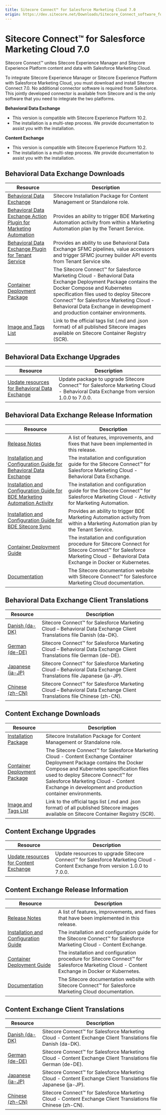 ```yaml
---
title: Sitecore Connect™ for Salesforce Marketing Cloud 7.0
origin: https://dev.sitecore.net/Downloads/Sitecore_Connect_software_for_Salesforce_Marketing_Cloud/1x/Sitecore_Connect_software_for_Salesforce_Marketing_Cloud_70
---
```


# Sitecore Connect™ for Salesforce Marketing Cloud 7.0

Sitecore Connect™ unites Sitecore Experience Manager and Sitecore Experience Platform content and data with Salesforce Marketing Cloud.

To integrate Sitecore Experience Manager or Sitecore Experience Platform with Salesforce Marketing Cloud, you must download and install Sitecore Connect 7.0. No additional connector software is required from Salesforce. This jointly developed connector is available from Sitecore and is the only software that you need to integrate the two platforms.

**Behavioral Data Exchange**

-   This version is compatible with Sitecore Experience Platform 10.2.
-   The installation is a multi-step process. We provide documentation to assist you with the installation.

**Content Exchange**

-   This version is compatible with Sitecore Experience Platform 10.2.
-   The installation is a multi-step process. We provide documentation to assist you with the installation.

## Behavioral Data Exchange Downloads

 | Resource | Description |
 | --- | --- |
 | [Behavioral Data Exchange](https://sitecoredev.azureedge.net/~/media/5175E31BC89F451FAE638BCD56A17957.ashx?date=20211206T095310) | Sitecore Installation Package for Content Management or Standalone role. |
 | [Behavioral Data Exchange Action Plugin for Marketing Automation](https://sitecoredev.azureedge.net/~/media/438D687443604FBBBB013D58762CFB8E.ashx?date=20211206T095424) | Provides an ability to trigger BDE Marketing Automation activity from within a Marketing Automation plan by the Tenant Service. |
 | [Behavioral Data Exchange Plugin for Tenant Service](https://sitecoredev.azureedge.net/~/media/FC6F96BCAF044FEE9109861CB3D2B7B0.ashx?date=20211206T095452) | Provides an ability to use Behavioral Data Exchange SFMC pipelines, value accessors and trigger SFMC journey builder API events from Tenant Service site. |
 | [Container Deployment Package](https://github.com/Sitecore/container-deployment/releases/tag/sfmcbde%2F7.0.0.00416.144) | The Sitecore Connect™ for Salesforce Marketing Cloud - Behavioral Data Exchange Deployment Package contains the Docker Compose and Kubernetes specification files used to deploy Sitecore Connect™ for Salesforce Marketing Cloud - Behavioral Data Exchange in development and production container environments. |
 | [Image and Tags List](https://github.com/Sitecore/docker-images/tree/master/tags) | Link to the official tags list (.md and .json format) of all published Sitecore images available on Sitecore Container Registry (SCR). |

## Behavioral Data Exchange Upgrades

 | Resource | Description |
 | --- | --- |
 | [Update resources for Behavioral Data Exchange](/downloads/Resource%20files%20for%20Modules/1x/Resource%20files%20for%20Modules%20100) | Update package to upgrade Sitecore Connect™ for Salesforce Marketing Cloud - Behavioral Data Exchange from version 1.0.0 to 7.0.0. |

## Behavioral Data Exchange Release Information

 | Resource | Description |
 | --- | --- |
 | [Release Notes](/downloads/Sitecore%20Connect%20software%20for%20Salesforce%20Marketing%20Cloud/1x/Sitecore%20Connect%20software%20for%20Salesforce%20Marketing%20Cloud%2070/Release%20Notes%20%20BDE) | A list of features, improvements, and fixes that have been implemented in this release. |
 | [Installation and Configuration Guide for Behavioral Data Exchange](https://doc.sitecore.com/xp/en/developers/salesforce-marketing-cloud/70/sitecore-connect-for-salesforce-marketing-cloud/installing-sfmc-behavioral-data-exchange.html) | The installation and configuration guide for the Sitecore Connect™ for Salesforce Marketing Cloud - Behavioral Data Exchange. |
 | [Installation and Configuration Guide for BDE Marketing Automation Activity](https://doc.sitecore.com/xp/en/developers/salesforce-marketing-cloud/70/sitecore-connect-for-salesforce-marketing-cloud/install-sfmc-behavioral-data-exchange-activity-for-marketing-automation-on-prem.html) | The installation and configuration guide for the Sitecore Connect™ for Salesforce Marketing Cloud - Activity for Marketing Automation. |
 | [Installation and Configuration Guide for BDE Sitecore Sync](https://doc.sitecore.com/xp/en/developers/salesforce-marketing-cloud/70/sitecore-connect-for-salesforce-marketing-cloud/walkthrough--installing-sfmc-behavioral-data-exchange-sitecore-sync-on-prem.html) | Provides an ability to trigger BDE Marketing Automation activity from within a Marketing Automation plan by the Tenant Service. |
 | [Container Deployment Guide](https://doc.sitecore.com/xp/en/developers/salesforce-marketing-cloud/70/sitecore-connect-for-salesforce-marketing-cloud/installing-sfmc-behavioral-data-exchange-on-containers.html) | The installation and configuration procedure for Sitecore Connect for Sitecore Connect™ for Salesforce Marketing Cloud - Behavioral Data Exchange in Docker or Kubernetes. |
 | [Documentation](https://doc.sitecore.com/developers/salesforce-marketing-cloud/70/sitecore-connect-for-salesforce-marketing-cloud/en/sitecore-connect-for-salesforce-marketing-cloud.html) | The Sitecore documentation website with Sitecore Connect™ for Salesforce Marketing Cloud documentation. |

## Behavioral Data Exchange Client Translations

 | Resource | Description |
 | --- | --- |
 | [Danish (da-DK)](https://sitecoredev.azureedge.net/~/media/28D7F7CB753E44B69FF5CA3AE24AD1D0.ashx?date=20211206T095652) | Sitecore Connect™ for Salesforce Marketing Cloud – Behavioral Data Exchange Client Translations file Danish (da-DK). |
 | [German (de-DE)](https://sitecoredev.azureedge.net/~/media/D6623AD64EC243B9829127F4E256D5B1.ashx?date=20211206T095710) | Sitecore Connect™ for Salesforce Marketing Cloud – Behavioral Data Exchange Client Translations file German (de-DE). |
 | [Japanese (ja-JP)](https://sitecoredev.azureedge.net/~/media/B273BDD7933949FE94F9C73613807DFB.ashx?date=20211206T095740) | Sitecore Connect™ for Salesforce Marketing Cloud – Behavioral Data Exchange Client Translations file Japanese (ja-JP). |
 | [Chinese (zh-CN)](https://sitecoredev.azureedge.net/~/media/4FD77A4BE9E5411B89FAFC23B62FE912.ashx?date=20211206T095804) | Sitecore Connect™ for Salesforce Marketing Cloud – Behavioral Data Exchange Client Translations file Chinese (zh-CN). |

## Content Exchange Downloads

 | Resource | Description |
 | --- | --- |
 | [Installation Package](https://sitecoredev.azureedge.net/~/media/59923F34793247D784460C15B1C56D21.ashx?date=20211206T100852) | Sitecore Installation Package for Content Management or Standalone role. |
 | [Container Deployment Package](https://github.com/Sitecore/container-deployment/releases/tag/sfmcce%2F7.0.0.00210.245) | The Sitecore Connect™ for Salesforce Marketing Cloud - Content Exchange Container Deployment Package contains the Docker Compose and Kubernetes specification files used to deploy Sitecore Connect™ for Salesforce Marketing Cloud - Content Exchange in development and production container environments. |
 | [Image and Tags List](https://github.com/Sitecore/docker-images/tree/master/tags) | Link to the official tags list (.md and .json format) of all published Sitecore images available on Sitecore Container Registry (SCR). |

## Content Exchange Upgrades

 | Resource | Description |
 | --- | --- |
 | [Update resources for Content Exchange](/downloads/Resource%20files%20for%20Modules/1x/Resource%20files%20for%20Modules%20100) | Update resources to upgrade Sitecore Connect™ for Salesforce Marketing Cloud - Content Exchange from version 1.0.0 to 7.0.0. |

## Content Exchange Release Information

 | Resource | Description |
 | --- | --- |
 | [Release Notes](/downloads/Sitecore%20Connect%20software%20for%20Salesforce%20Marketing%20Cloud/1x/Sitecore%20Connect%20software%20for%20Salesforce%20Marketing%20Cloud%2070/Release%20Notes%20%20CE) | A list of features, improvements, and fixes that have been implemented in this release. |
 | [Installation and Configuration Guide](https://doc.sitecore.com/xp/en/developers/salesforce-marketing-cloud/70/sitecore-connect-for-salesforce-marketing-cloud/walkthrough--installing-sfmc-content-exchange-on-prem.html) | The installation and configuration guide for the Sitecore Connect™ for Salesforce Marketing Cloud - Content Exchange. |
 | [Container Deployment Guide](https://doc.sitecore.com/xp/en/developers/salesforce-marketing-cloud/70/sitecore-connect-for-salesforce-marketing-cloud/installing-sfmc-content-exchange-on-containers.html) | The installation and configuration procedure for Sitecore Connect™ for Salesforce Marketing Cloud - Content Exchange in Docker or Kubernetes. |
 | [Documentation](https://doc.sitecore.com/xp/en/developers/salesforce-marketing-cloud/70/sitecore-connect-for-salesforce-marketing-cloud/sfmc-content-exchange-architecture.html) | The Sitecore documentation website with Sitecore Connect™ for Salesforce Marketing Cloud documentation. |

## Content Exchange Client Translations

 | Resource | Description |
 | --- | --- |
 | [Danish (da-DK)](https://sitecoredev.azureedge.net/~/media/46C64A76BB14461895934C7470788FB6.ashx?date=20211206T100933) | Sitecore Connect™ for Salesforce Marketing Cloud - Content Exchange Client Translations file Danish (da-DK). |
 | [German (de-DE)](https://sitecoredev.azureedge.net/~/media/7CE6C5894E1A4312A6EBA561CA44E842.ashx?date=20211206T100954) | Sitecore Connect™ for Salesforce Marketing Cloud - Content Exchange Client Translations file German (de-DE). |
 | [Japanese (ja-JP)](https://sitecoredev.azureedge.net/~/media/C5EA4FC32B7B4F26916B0E4AB93F5BAD.ashx?date=20211206T101013) | Sitecore Connect™ for Salesforce Marketing Cloud - Content Exchange Client Translations file Japanese (ja-JP). |
 | [Chinese (zh-CN)](https://sitecoredev.azureedge.net/~/media/372774DDB4114FBA8CEECEB552B36CBF.ashx?date=20211206T101032) | Sitecore Connect™ for Salesforce Marketing Cloud - Content Exchange Client Translations file Chinese (zh-CN). |